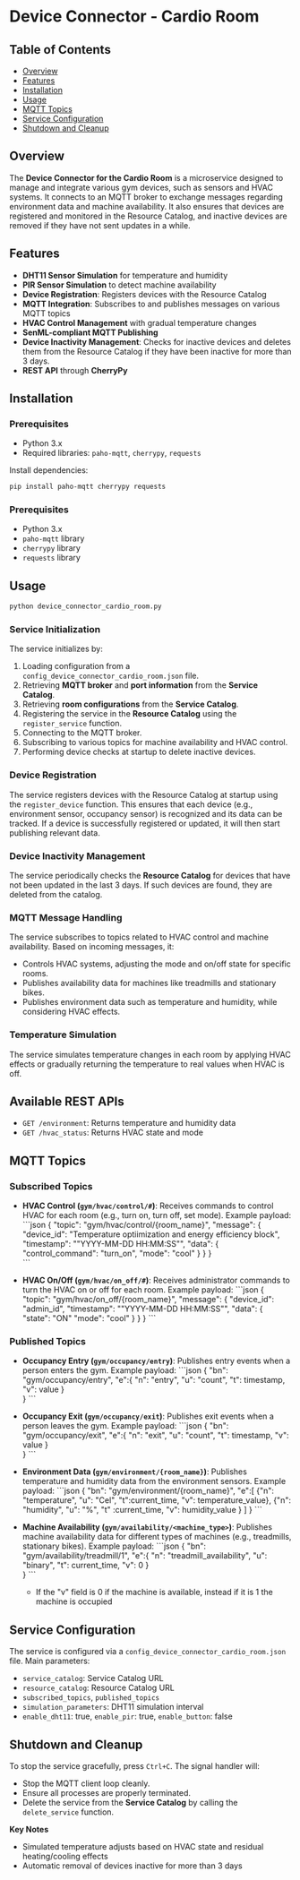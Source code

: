 # Device Connector - Cardio Room

## Table of Contents
- [Overview](#overview)
- [Features](#features)
- [Installation](#installation)
- [Usage](#usage)
- [MQTT Topics](#mqtt-topics)
- [Service Configuration](#service-configuration)
- [Shutdown and Cleanup](#shutdown-and-cleanup)

## Overview
The **Device Connector for the Cardio Room** is a microservice designed to manage and integrate various gym devices, such as sensors and HVAC systems. It connects to an MQTT broker to exchange messages regarding environment data and machine availability. It also ensures that devices are registered and monitored in the Resource Catalog, and inactive devices are removed if they have not sent updates in a while.

## Features
- **DHT11 Sensor Simulation** for temperature and humidity
- **PIR Sensor Simulation** to detect machine availability
- **Device Registration**: Registers devices with the Resource Catalog
- **MQTT Integration**: Subscribes to and publishes messages on various MQTT topics
- **HVAC Control Management** with gradual temperature changes
- **SenML-compliant MQTT Publishing**
- **Device Inactivity Management**: Checks for inactive devices and deletes them from the Resource Catalog if they have been inactive for more than 3 days.
- **REST API** through **CherryPy**

## Installation
### Prerequisites
- Python 3.x
- Required libraries: `paho-mqtt`, `cherrypy`, `requests`

Install dependencies:
```bash
pip install paho-mqtt cherrypy requests
```

### Prerequisites
- Python 3.x
- `paho-mqtt` library
- `cherrypy` library
- `requests` library

## Usage
```bash
python device_connector_cardio_room.py
```

### Service Initialization
The service initializes by:
1. Loading configuration from a `config_device_connector_cardio_room.json` file.
2. Retrieving **MQTT broker** and **port information** from the **Service Catalog**.
3. Retrieving **room configurations** from the **Service Catalog**.
4. Registering the service in the **Resource Catalog** using the `register_service` function.
5. Connecting to the MQTT broker.
6. Subscribing to various topics for machine availability and HVAC control.
7. Performing device checks at startup to delete inactive devices.

### Device Registration
The service registers devices with the Resource Catalog at startup using the `register_device` function. This ensures that each device (e.g., environment sensor, occupancy sensor) is recognized and its data can be tracked. If a device is successfully registered or updated, it will then start publishing relevant data.

### Device Inactivity Management
The service periodically checks the **Resource Catalog** for devices that have not been updated in the last 3 days. If such devices are found, they are deleted from the catalog.

### MQTT Message Handling
The service subscribes to topics related to HVAC control and machine availability. Based on incoming messages, it:
- Controls HVAC systems, adjusting the mode and on/off state for specific rooms.
- Publishes availability data for machines like treadmills and stationary bikes.
- Publishes environment data such as temperature and humidity, while considering HVAC effects.
  
### Temperature Simulation
The service simulates temperature changes in each room by applying HVAC effects or gradually returning the temperature to real values when HVAC is off.

## Available REST APIs
- `GET /environment`: Returns temperature and humidity data
- `GET /hvac_status`: Returns HVAC state and mode

## MQTT Topics

### Subscribed Topics
- **HVAC Control (`gym/hvac/control/#`)**: Receives commands to control HVAC for each room (e.g., turn on, turn off, set mode).
  Example payload:
  \```json
  {
    "topic": "gym/hvac/control/{room_name}",
    "message": {
      "device_id": "Temperature optiimization and energy efficiency block",
      "timestamp": ""YYYY-MM-DD HH:MM:SS"",
      "data": {
        "control_command": "turn_on",
        "mode": "cool"
      }
    }
  }  
  \```

- **HVAC On/Off (`gym/hvac/on_off/#`)**: Receives administrator commands to turn the HVAC on or off for each room.
  Example payload:
  \```json
  {
    "topic": "gym/hvac/on_off/{room_name}",
    "message": {
      "device_id": "admin_id",
      "timestamp": ""YYYY-MM-DD HH:MM:SS"",
      "data": {
        "state": "ON"
        "mode": "cool"
      }
    }
  } 
  \```

### Published Topics
- **Occupancy Entry (`gym/occupancy/entry`)**: Publishes entry events when a person enters the gym.
  Example payload:
  \```json
  {
    "bn": "gym/occupancy/entry",
    "e":{ "n": "entry",
          "u": "count",
          "t": timestamp,
          "v": value
        }  
  }
  \```

- **Occupancy Exit (`gym/occupancy/exit`)**: Publishes exit events when a person leaves the gym.
  Example payload:
  \```json
  {
    "bn": "gym/occupancy/exit",
    "e":{ "n": "exit",
          "u": "count",
          "t": timestamp,
          "v": value
        }  
  }
  \```

- **Environment Data (`gym/environment/{room_name}`)**: Publishes temperature and humidity data from the environment sensors.
  Example payload:
  \```json
  {
    "bn": "gym/environment/{room_name}",
    "e":[
      {"n": "temperature",
       "u": "Cel",
       "t":current_time,
       "v": temperature_value},
      {"n": "humidity",
       "u": "%",
       "t" :current_time,
       "v": humidity_value
      } 
    ]
  }
  \```

- **Machine Availability (`gym/availability/<machine_type>`)**: Publishes machine availability data for different types of machines (e.g., treadmills, stationary bikes).
  Example payload:
  \```json
    {
    "bn": "gym/availability/treadmill/1",
    "e":{ "n": "treadmill_availability",
          "u": "binary",
          "t": current_time,
          "v": 0
        }  
    }
    \```
  - If the "v" field is 0 if the machine is available, instead if it is 1 the machine is occupied

## Service Configuration
The service is configured via a `config_device_connector_cardio_room.json` file.
Main parameters:
- `service_catalog`: Service Catalog URL
- `resource_catalog`: Resource Catalog URL
- `subscribed_topics`, `published_topics`
- `simulation_parameters`: DHT11 simulation interval
- `enable_dht11`: true, `enable_pir`: true, `enable_button`: false

## Shutdown and Cleanup
To stop the service gracefully, press `Ctrl+C`. The signal handler will:
- Stop the MQTT client loop cleanly.
- Ensure all processes are properly terminated.
- Delete the service from the **Service Catalog** by calling the `delete_service` function.

**Key Notes**
- Simulated temperature adjusts based on HVAC state and residual heating/cooling effects
- Automatic removal of devices inactive for more than 3 days